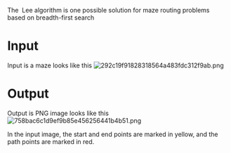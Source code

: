 <!--StartFragment-->

The  Lee algorithm is one possible solution for maze routing problems based on breadth-first search

<!--EndFragment-->

# Input
Input is a maze looks like this 
![292c19f91828318564a483fdc312f9ab.png](./292c19f91828318564a483fdc312f9ab.png)

# Output
Output is PNG image looks like this 
![758bac6c1d9ef9b85e456256441b4b51.png](./758bac6c1d9ef9b85e456256441b4b51.png)

In the input image, the start and end points are marked in yellow, and the path points are marked in red.